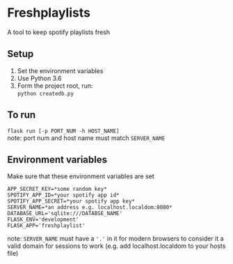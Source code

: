# Freshplaylists
A tool to keep spotify playlists fresh
## Setup
1. Set the environment variables
2. Use Python 3.6
3. Form the project root, run:   
```python createdb.py```

## To run
```flask run [-p PORT_NUM -h HOST_NAME]```   
note: port num and host name must match ```SERVER_NAME```


## Environment variables

Make sure that these environment variables are set   
```
APP_SECRET_KEY=*some random key*
SPOTIFY_APP_ID=*your spotify app id*
SPOTIFY_APP_SECRET=*your spotify app key*
SERVER_NAME=*an address e.g. localhost.localdom:8080*
DATABASE_URL='sqlite:///DATABSE_NAME'
FLASK_ENV='development'
FLASK_APP='freshplaylist'
```
note: ```SERVER_NAME``` must have a ```'.'``` in it for modern browsers to consider it a valid domain for sessions to work (e.g. add localhost.localdom to your hosts file)